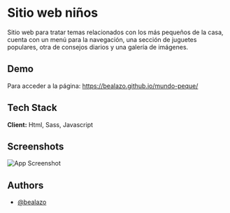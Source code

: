 
# Sitio web niños

Sitio web para tratar temas relacionados con los más pequeños de la casa, cuenta con un menú para la navegación, una sección de juguetes populares, otra de consejos diarios y una galería de imágenes.
## Demo

Para acceder a la página: https://bealazo.github.io/mundo-peque/

## Tech Stack

**Client:** Html, Sass, Javascript

## Screenshots

![App Screenshot](https://bealazo.github.io/portfolio/images/pic-15.png)

## Authors

- [@bealazo](https://github.com/bealazo)


